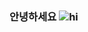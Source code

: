 ### 안녕하세요 ![hi](https://user-images.githubusercontent.com/74370531/109552617-5d9c8300-7b15-11eb-90ce-751b17a2b366.gif)
